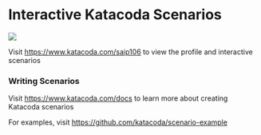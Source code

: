 # Interactive Katacoda Scenarios

[![](http://shields.katacoda.com/katacoda/saip106/count.svg)](https://www.katacoda.com/saip106 "Get your profile on Katacoda.com")

Visit https://www.katacoda.com/saip106 to view the profile and interactive scenarios

### Writing Scenarios
Visit https://www.katacoda.com/docs to learn more about creating Katacoda scenarios

For examples, visit https://github.com/katacoda/scenario-example
